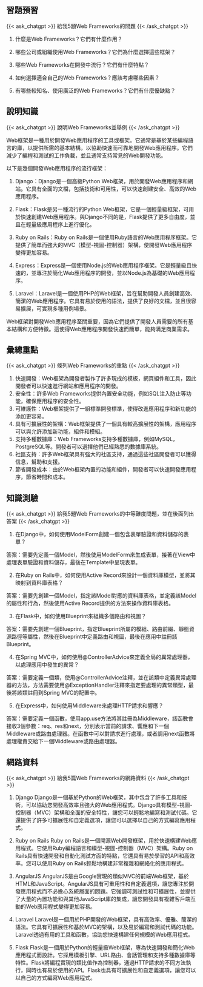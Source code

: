 ## 習題預習
{{< ask_chatgpt >}}
給我5題Web Frameworks的問題
{{< /ask_chatgpt >}}



1. 什麼是Web Frameworks？它們有什麼作用？

2. 哪些公司或組織使用Web Frameworks？它們為什麼選擇這些框架？

3. 哪些Web Frameworks在開發中流行？它們有什麼特點？

4. 如何選擇適合自己的Web Frameworks？應該考慮哪些因素？

5. 有哪些較知名、使用廣泛的Web Frameworks？它們有什麼優缺點？   

## 說明知識
{{< ask_chatgpt >}}
說明Web Frameworks並舉例
{{< /ask_chatgpt >}}



Web框架是一種用於開發Web應用程序的工具或框架。它通常是基於某些編程語言的庫，以提供所需的基本結構，以協助快速而可靠地開發Web應用程序。它們減少了編程和測試的工作負載，並且通常支持常見的Web開發功能。

以下是幾個開發Web應用程序的流行框架：

1. Django：Django是一個高級Python Web框架，用於開發Web應用程序和網站。它具有全面的文檔，包括技術和可用性，可以快速創建安全、高效的Web應用程序。

2. Flask：Flask是另一種流行的Python Web框架，它是一個輕量級框架，可用於快速創建Web應用程序。與Django不同的是，Flask提供了更多自由度，並且在輕量級應用程序上進行優化。

3. Ruby on Rails：Ruby on Rails是一個使用Ruby語言的Web應用程序框架。它提供了簡單而強大的MVC（模型-視圖-控制器）架構，使開發Web應用程序變得更加容易。

4. Express：Express是一個使用Node.js的Web應用程序框架。它是輕量級且快速的，並專注於簡化Web應用程序的開發，並以Node.js為基礎的Web應用程序。

5. Laravel：Laravel是一個使用PHP的Web框架，旨在幫助開發人員創建高效、簡潔的Web應用程序。它具有易於使用的語法，提供了良好的文檔，並且很容易擴展，可實現多種用例場景。

Web框架對開發Web應用程序至關重要，因為它們提供了開發人員需要的所有基本結構和方便特徵。這使得Web應用程序開發快速而簡單，能夠满足商業需求。   

## 彙總重點
{{< ask_chatgpt >}}
條列Web Frameworks的重點
{{< /ask_chatgpt >}}



1. 快速開發：Web框架為開發者製作了許多現成的模板，網頁組件和工具，因此開發者可以快速進行網站和應用程序的開發。 
2. 安全性：許多Web Frameworks提供內置安全功能，例如SQL注入防止等功能，確保應用程序的安全性。 
3. 可維護性：Web框架提供了一組標準開發標準，使得改進應用程序和新功能的添加更容易。 
4. 具有可擴展性的架構：Web框架提供了一個具有較高擴展性的架構，應用程序可以與允許添加新功能，組件和模組。 
5. 支持多種數據庫：Web Frameworks支持多種數據庫，例如MySQL，PostgreSQL等。開發者可以選擇他們已經熟悉的數據庫系統。 
6. 社區支持：許多Web框架具有強大的社區支持，通過這些社區開發者可以獲得信息，幫助和支援。 
7. 節省開發成本：由於Web框架內置的功能和組件，開發者可以快速開發應用程序，節省時間和成本。   

## 知識測驗
{{< ask_chatgpt >}}
給我5題Web Frameworks的中等難度問題，並在後面列出答案
{{< /ask_chatgpt >}}



1. 在Django中，如何使用ModelForm創建一個包含表單驗證和資料儲存的表單？

答案：需要先定義一個Model，然後使用ModelForm來生成表單，接著在View中處理表單驗證和資料儲存，最後在Template中呈現表單。

2. 在Ruby on Rails中，如何使用Active Record來設計一個資料庫模型，並將其映射到資料庫表格？

答案：需要先創建一個Model，指定該Model對應的資料庫表格，並定義該Model的屬性和行為，然後使用Active Record提供的方法來操作資料庫表格。

3. 在Flask中，如何使用Blueprint來組織多個路由和視圖？

答案：需要先創建一個Blueprint，指定Blueprint所屬的模組、路由前綴、靜態資源路徑等屬性，然後在Blueprint中定義路由和視圖，最後在應用中註冊該Blueprint。

4. 在Spring MVC中，如何使用@ControllerAdvice來定義全局的異常處理器，以處理應用中發生的異常？

答案：需要定義一個類，使用@ControllerAdvice注釋，並在該類中定義異常處理器的方法，方法需要使用@ExceptionHandler注釋來指定要處理的異常類型，最後將該類註冊到Spring MVC的配置中。

5. 在Express中，如何使用Middleware來處理HTTP請求和響應？

答案：需要定義一個函數，使用app.use方法將其註冊為Middleware，該函數會接收3個參數：req、res和next，分別表示當前的請求、響應和下一個Middleware或路由處理器。在函數中可以對請求進行處理，或者調用next函數將處理權責交給下一個Middleware或路由處理器。   

## 網路資料
{{< ask_chatgpt >}}
給我5篇Web Frameworks的網路資料
{{< /ask_chatgpt >}}



1. Django
Django是一個基於Python的Web框架，其中包含了許多工具和技術，可以協助您開發高效率且強大的Web應用程式。Django具有模型-視圖-控制器（MVC）架構和全面的安全特性，讓您可以輕鬆地編寫和測試代碼。它還提供了許多可擴展性和自定義選項，讓您可以選擇以自己的方式編寫應用程式。

2. Ruby on Rails
Ruby on Rails是一個開源Web開發框架，用於快速構建Web應用程式。它使用Ruby編程語言和模型-視圖-控制器（MVC）架構。Ruby on Rails具有快速開發和自動化測試方面的特點，它還具有易於學習的API和高效率。您可以使用Ruby on Rails輕鬆地構建非常複雜和網絡化的應用程式。

3. AngularJS
AngularJS是由Google實現的類似MVC的前端Web框架，基於HTML和JavaScript。AngularJS具有可重用性和自定義選項，讓您專注於開發應用程式而不必擔心系統層面的問題。它強調可測試性和可擴展性，並提供了大量的內置功能和與其他JavaScript庫的集成，讓您開發具有複雜客戶端互動的Web應用程式變得更加容易。

4. Laravel
Laravel是一個用於PHP開發的Web框架，具有高效率、優雅、簡潔的語法。它具有可擴展性和基於MVC的架構，以及易於編寫和測試代碼的功能。Laravel透過有用的工具和函數，協助您快速構建任何規模的Web應用程式。

5. Flask
Flask是一個用於Python的輕量級Web框架，專為快速開發和簡化Web應用程式而設計。它採用模板引擎、URL路由、會話管理和支持多種數據庫等特性。Flask將編程實現的類比值作為控制器，通過HTTP請求的不同方法執行，同時也有易於使用的API。Flask也具有可擴展性和自定義選項，讓您可以以自己的方式編寫Web應用程式。   

